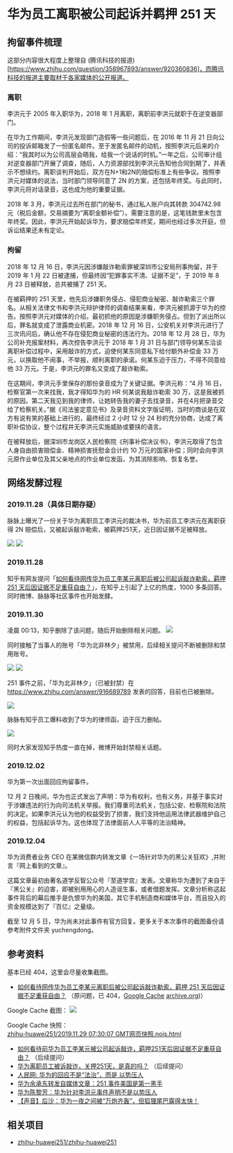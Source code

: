 # 华为员工离职被公司起诉并羁押 251 天

## 拘留事件梳理

这部分内容很大程度上整理自 (腾讯科技的报道)[https://www.zhihu.com/question/358967893/answer/920360836]，而腾讯科技的报道主要取材于各家媒体的公开报道。

### 离职

李洪元于 2005 年入职华为，2018 年 1 月离职，离职前李洪元就职于在逆变器部门。

在华为工作期间，李洪元发现部门造假等一些问题后，在 2016 年 11 月 21 日向公司的投诉邮箱发了一份匿名邮件。至于发匿名邮件的动机，按照李洪元后来的介绍：“我其时以为公司高层会晤我，给我一个说话的时机。”一年之后，公司审计组对逆变器部门开展了调查，随后，人力资源部找到李洪元告知他合同到期了，并表示不想续约。离职谈判开始后，双方在N+1和2N的赔偿标准上有些争议。按照李洪元对媒体的说法，当时部门领导同意了 2N 的方案，还包括年终奖。与此同时，李洪元将对话录音，这也成为他的重要证据。

2018 年 3 月，李洪元过去所在部门的秘书，通过私人账户向其转款 304742.98 元（税后金额，交易摘要为“离职金额补偿”）。需要注意的是，这笔钱款里未包含年终奖。因此，李洪元开始起诉华为，要求赔偿年终奖，期间也经过多次开庭，但诉讼结果还未有定论。

### 拘留

2018 年 12 月 16 日，李洪元因涉嫌敲诈勒索罪被深圳市公安局刑事拘留，并于 2019 年 1 月 22 日被逮捕，但最终因“犯罪事实不清、证据不足”，于 2019 年 8 月 23 日被释放，总共被捕了 251 天。

在被羁押的 251 天里，他先后涉嫌职务侵占、侵犯商业秘密、敲诈勒索三个罪名。从相关法律文书和李洪元辩护律师的调查结果来看，李洪元被抓源于华为的控告。按照李洪元对媒体的介绍，最初抓他的原因是涉嫌职务侵占。但到了派出所以后，罪名就变成了泄露商业机密。2018 年 12 月 16 日，公安机关对李洪元进行了三次讯问后，确认他不存在侵犯商业秘密的违法行为。2018 年 12 月 28 日，华为公司补充报案材料，再次控告李洪元于 2018 年 1 月 31 日与部门领导何某东洽谈离职补偿过程中，采用敲诈的方式，迫使何某东同意私下给付额外补偿金 33 万元，以换取他不闹事，不举报，顺利离职的承诺。何某东迫于压力，不得不同意给他 33 万元。于是，李洪元的罪名又变成了敲诈勒索。

在这期间，李洪元手里保存的那份录音成为了关键证据。李洪元称：“4 月 16 日，检察官第一次来找我，我才得知华为的 HR 何某说我敲诈勒索 30 万，这是我被抓的原因。第二天我见到我的律师，让她转告我的妻子去找录音，并在4月把录音交给了检察机关。”据《司法鉴定意见书》及录音资料文字版证明，当时的商谈是在双方有说有笑的基础上进行的，最终经过 2 小时 12 分 24 秒的充分协商，达成了离职补偿协议，整个过程并无李洪元实施威胁或要挟的语言。

在被释放后，据深圳市龙岗区人民检察院《刑事补偿决议书》，李洪元取得了包含人身自由损害赔偿金、精神损害抚慰金合计约 10 万元的国家补偿；同时会向李洪元原作业单位及其父亲地点的作业单位发函，为其消除影响、恢复名誉。


## 网络发酵过程
### 2019.11.28（具体日期存疑）
脉脉上曝光了一份关于华为离职员工李洪元的裁决书，华为前员工李洪元在离职获得 2N 赔偿后，又被起诉敲诈勒索，被羁押251天，近日因证据不足被释放。

![](./images/maimai-1.jpg)
![](./images/maimai-2.png)

### 2019.11.28
知乎有网友提问「[如何看待网传华为员工李某元离职后被公司起诉敲诈勒索，羁押 251 天后因证据不足重获自由？](https://www.zhihu.com/question/358237309)」，在知乎上引起了上亿的热度，1000 多条回答。  
同时微博、脉脉等社区事件也开始发酵。

### 2019.11.30
凌晨 00:13，知乎删除了该问题，随后开始删除相关问题。
![](./images/zhihu-2.png)

同时接触了当事人的账号「华为北非林夕」被禁用，后续相关提问不断被删除和禁用账号。  

![](./images/zhihu-4.jpg)
![](./images/zhihu-1.png)

251 事件之前，「华为北非林夕」（已被封禁）在 https://www.zhihu.com/answer/916689789 发表的回答，目前也已被删除。

![](./images/zhihu-3.jpg)

脉脉有知乎员工爆料收到了华为的律师函，迫于压力删帖。

![](./images/maimai-3.jpg)

同时大家发现知乎热度一直在掉，微博开始封禁相关话题。

### 2019.12.02

华为第一次出面回应拘留事件。

12 月 2 日晚间，华为也正式发出了声明：华为有权利，也有义务，并基于事实对于涉嫌违法的行为向司法机关举报。我们尊重司法机关，包括公安、检察院和法院的决定。如果李洪元认为他的权益受到了损害，我们支持他运用法律武器维护自己的权益，包括起诉华为。这也体现了法律面前人人平等的法治精神。

### 2019.12.04

华为消费者业务 CEO 在某微信群内转发文章《一场针对华为的黑公关狂欢》,并附言『网上看到的文章』。

这篇文章最初由著名道学反智公众号『至道学宫』发表。文章称华为遭到了来自于『黑公关』的迫害，即被别用用心的人造谣生事，或者借题发挥。文章分析称这起事件背后的幕后推手是仇恨华为的美国，其它手机制造商和媒体平台，而且投入的资金规模达到了『百亿』之量级。

截至 12 月 5 日，华为尚未对此事件有官方回复。更多关于本次事件的截图备份请参考附件文件夹 yuchengdong。

## 参考资料
基本已经 404，这里会尽量收集截图。
- [如何看待网传华为员工李某元离职后被公司起诉敲诈勒索，羁押 251 天后因证据不足重获自由？](https://www.zhihu.com/question/358237309) （原问题，已 404，[Google Cache](https://webcache.googleusercontent.com/search?q=cache:u4RKmqAWRJwJ:https://www.zhihu.com/question/358237309&hl=en&strip=1&vwsrc=0) [archive.org](https://web.archive.org/web/20191128080715/https://www.zhihu.com/question/358237309))）

Google Cache 截图：
![](./images/google-cache-1.png)

Google Cache 快照：  
[zhihu-huawei251/2019.11.29 07:30:07 GMT网页快照.nojs.html](https://github.com/zhihu-huawei251/zhihu-huawei251/blob/master/2019.11.29%2007:30:07%20GMT%E7%BD%91%E9%A1%B5%E5%BF%AB%E7%85%A7.nojs.html)

- [如何看待前华为员工李某元被公司起诉敲诈，羁押251天后因证据不足重获自由？](https://www.zhihu.com/question/358526205/) （后续提问）
- [华为离职员工被诉敲诈，关押251天，是真的吗？](https://www.zhihu.com/question/358572396) （后续提问）
- [人民网: 华为的回应不是“法治”，而是 以势压人](http://yuqing.people.com.cn/n1/2019/1203/c209043-31487738.html)
- [华为余承东转发自媒体文章：251 事件美国是第一黑手](https://www.chainnews.com/articles/278153941576.htm)
- [华为陈黎芳：华为针对李洪元事件声明不是以势压人](https://www.ithome.com/0/461/197.htm)
- [【声音】后沙：华为一夜之间被“万炮齐轰”，但狐狸尾巴露得太快！](https://mp.weixin.qq.com/s?__biz=MzA3NTE5MzQzMA==&mid=2655087918&idx=1&sn=5f90231f3f83ad527230594090e71fe2)

## 相关项目
- [zhihu-huawei251/zhihu-huawei251](https://github.com/zhihu-huawei251/zhihu-huawei251)
